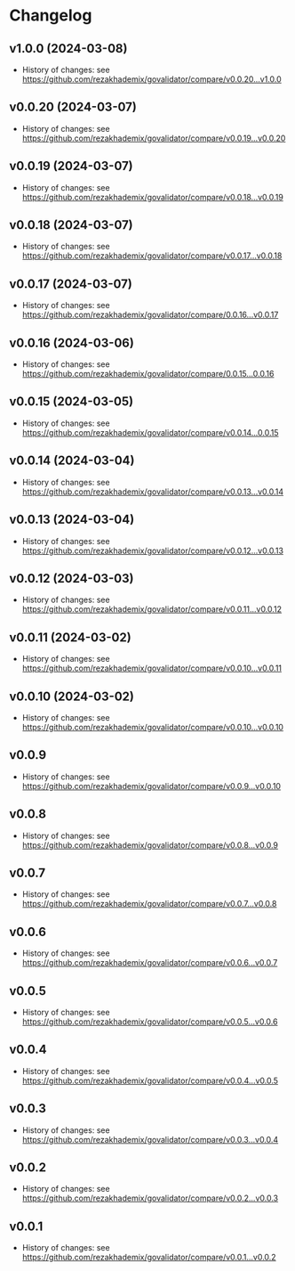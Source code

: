 # Changelog

## v1.0.0 (2024-03-08)

- History of changes: see https://github.com/rezakhademix/govalidator/compare/v0.0.20...v1.0.0

## v0.0.20 (2024-03-07)

- History of changes: see https://github.com/rezakhademix/govalidator/compare/v0.0.19...v0.0.20

## v0.0.19 (2024-03-07)

- History of changes: see https://github.com/rezakhademix/govalidator/compare/v0.0.18...v0.0.19

## v0.0.18 (2024-03-07)

- History of changes: see https://github.com/rezakhademix/govalidator/compare/v0.0.17...v0.0.18

## v0.0.17 (2024-03-07)

- History of changes: see https://github.com/rezakhademix/govalidator/compare/0.0.16...v0.0.17

## v0.0.16 (2024-03-06)

- History of changes: see https://github.com/rezakhademix/govalidator/compare/0.0.15...0.0.16

## v0.0.15 (2024-03-05)

- History of changes: see https://github.com/rezakhademix/govalidator/compare/v0.0.14...0.0.15

## v0.0.14 (2024-03-04)

- History of changes: see https://github.com/rezakhademix/govalidator/compare/v0.0.13...v0.0.14

## v0.0.13 (2024-03-04)

- History of changes: see https://github.com/rezakhademix/govalidator/compare/v0.0.12...v0.0.13

## v0.0.12 (2024-03-03)

- History of changes: see https://github.com/rezakhademix/govalidator/compare/v0.0.11...v0.0.12
  
## v0.0.11 (2024-03-02)

- History of changes: see https://github.com/rezakhademix/govalidator/compare/v0.0.10...v0.0.11

## v0.0.10 (2024-03-02)

- History of changes: see https://github.com/rezakhademix/govalidator/compare/v0.0.10...v0.0.10

## v0.0.9

- History of changes: see https://github.com/rezakhademix/govalidator/compare/v0.0.9...v0.0.10

## v0.0.8

- History of changes: see https://github.com/rezakhademix/govalidator/compare/v0.0.8...v0.0.9

## v0.0.7

- History of changes: see https://github.com/rezakhademix/govalidator/compare/v0.0.7...v0.0.8

## v0.0.6

- History of changes: see https://github.com/rezakhademix/govalidator/compare/v0.0.6...v0.0.7

## v0.0.5

- History of changes: see https://github.com/rezakhademix/govalidator/compare/v0.0.5...v0.0.6

## v0.0.4

- History of changes: see https://github.com/rezakhademix/govalidator/compare/v0.0.4...v0.0.5

## v0.0.3

- History of changes: see https://github.com/rezakhademix/govalidator/compare/v0.0.3...v0.0.4

## v0.0.2

- History of changes: see https://github.com/rezakhademix/govalidator/compare/v0.0.2...v0.0.3

## v0.0.1

- History of changes: see https://github.com/rezakhademix/govalidator/compare/v0.0.1...v0.0.2
